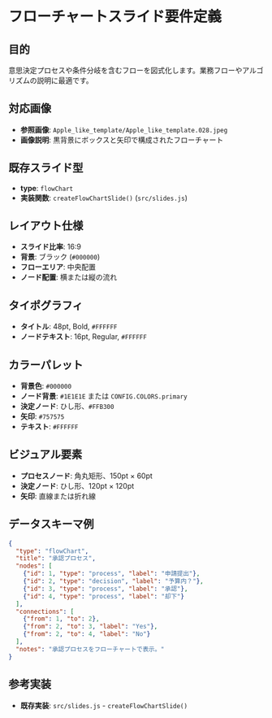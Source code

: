 # フローチャートスライド要件定義

## 目的
意思決定プロセスや条件分岐を含むフローを図式化します。業務フローやアルゴリズムの説明に最適です。

## 対応画像
- **参照画像**: `Apple_like_template/Apple_like_template.028.jpeg`
- **画像説明**: 黒背景にボックスと矢印で構成されたフローチャート

## 既存スライド型
- **type**: `flowChart`
- **実装関数**: `createFlowChartSlide()` (`src/slides.js`)

## レイアウト仕様
- **スライド比率**: 16:9
- **背景**: ブラック (`#000000`)
- **フローエリア**: 中央配置
- **ノード配置**: 横または縦の流れ

## タイポグラフィ
- **タイトル**: 48pt, Bold, `#FFFFFF`
- **ノードテキスト**: 16pt, Regular, `#FFFFFF`

## カラーパレット
- **背景色**: `#000000`
- **ノード背景**: `#1E1E1E` または `CONFIG.COLORS.primary`
- **決定ノード**: ひし形、`#FFB300`
- **矢印**: `#757575`
- **テキスト**: `#FFFFFF`

## ビジュアル要素
- **プロセスノード**: 角丸矩形、150pt × 60pt
- **決定ノード**: ひし形、120pt × 120pt
- **矢印**: 直線または折れ線

## データスキーマ例
```json
{
  "type": "flowChart",
  "title": "承認プロセス",
  "nodes": [
    {"id": 1, "type": "process", "label": "申請提出"},
    {"id": 2, "type": "decision", "label": "予算内？"},
    {"id": 3, "type": "process", "label": "承認"},
    {"id": 4, "type": "process", "label": "却下"}
  ],
  "connections": [
    {"from": 1, "to": 2},
    {"from": 2, "to": 3, "label": "Yes"},
    {"from": 2, "to": 4, "label": "No"}
  ],
  "notes": "承認プロセスをフローチャートで表示。"
}
```

## 参考実装
- **既存実装**: `src/slides.js` - `createFlowChartSlide()`
